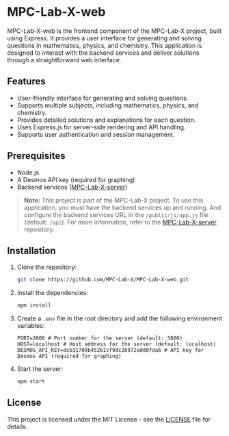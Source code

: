 # MPC-Lab-X-web

MPC-Lab-X-web is the frontend component of the MPC-Lab-X project, built using Express. It provides a user interface for generating and solving questions in mathematics, physics, and chemistry. This application is designed to interact with the backend services and deliver solutions through a straightforward web interface.

## Features

- User-friendly interface for generating and solving questions.
- Supports multiple subjects, including mathematics, physics, and chemistry.
- Provides detailed solutions and explanations for each question.
- Uses Express.js for server-side rendering and API handling.
- Supports user authentication and session management.

## Prerequisites

- Node.js
- A Desmos API key (required for graphing)
- Backend services ([MPC-Lab-X-server](https://github.com/MPC-Lab-X/MPC-Lab-X-server))

> **Note:** This project is part of the MPC-Lab-X project. To use this application, you must have the backend services up and running. And configure the backend services URL in the `/public/js/app.js` file (default: `/api`). For more information, refer to the [MPC-Lab-X-server](https://github.com/MPC-Lab-X/MPC-Lab-X-server) repository.

## Installation

1. Clone the repository:

   ```bash
   git clone https://github.com/MPC-Lab-X/MPC-Lab-X-web.git
   ```

2. Install the dependencies:

   ```bash
   npm install
   ```

3. Create a `.env` file in the root directory and add the following environment variables:

   ```env
   PORT=3000 # Port number for the server (default: 3000)
   HOST=localhost # Host address for the server (default: localhost)
   DESMOS_API_KEY=dcb31709b452b1cf9dc26972add0fda6 # API key for Desmos API (required for graphing)
   ```

4. Start the server:

   ```bash
   npm start
   ```

## License

This project is licensed under the MIT License - see the [LICENSE](LICENSE) file for details.
